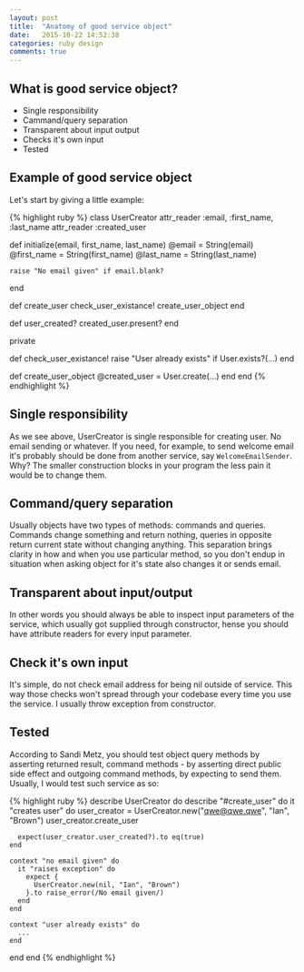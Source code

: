 ```yaml
---
layout: post
title:  "Anatomy of good service object"
date:   2015-10-22 14:52:38
categories: ruby design
comments: true
---
```


## What is good service object?
* Single responsibility
* Cammand/query separation
* Transparent about input output
* Checks it's own input
* Tested

## Example of good service object

Let's start by giving a little example:

{% highlight ruby %}
class UserCreator
  attr_reader :email, :first_name, :last_name
  attr_reader :created_user

  def initialize(email, first_name, last_name)
    @email      = String(email)
    @first_name = String(first_name)
    @last_name  = String(last_name)

    raise "No email given" if email.blank?
  end

  def create_user
    check_user_existance!
    create_user_object
  end

  def user_created?
    created_user.present?
  end

  private

  def check_user_existance!
    raise "User already exists" if User.exists?(...)
  end

  def create_user_object
    @created_user = User.create(...)
  end
end
{% endhighlight %}

## Single responsibility

As we see above, UserCreator is single responsible for creating user. No email
sending or whatever. If you need, for example, to send welcome email it's
probably should be done from another service, say `WelcomeEmailSender`. Why?
The smaller construction blocks in your program the less pain it would
be to change them.

## Command/query separation

Usually objects have two types of methods: commands and queries. Commands
change something and return nothing, queries in opposite return current
state without changing anything. This separation brings clarity in how and when
you use particular method, so you don't endup in situation when asking object
for it's state also changes it or sends email.

## Transparent about input/output
In other words you should always be able to inspect input parameters of the
service, which usually got supplied through constructor, hense you should
have attribute readers for every input parameter.

## Check it's own input
It's simple, do not check email address for being nil outside of service. This
way those checks won't spread through your codebase every time you use the
service. I usually throw exception from constructor.

## Tested
According to Sandi Metz, you should test object query methods by asserting
returned result, command methods - by asserting direct public side effect and
outgoing command methods, by expecting to send them. Usually, I would test such
service as so:

{% highlight ruby %}
describe UserCreator do
  describe "#create_user" do
    it "creates user" do
      user_creator = UserCreator.new("qwe@qwe.qwe", "Ian", "Brown")
      user_creator.create_user

      expect(user_creator.user_created?).to eq(true)
    end

    context "no email given" do
      it "raises exception" do
        expect {
          UserCreator.new(nil, "Ian", "Brown")
        }.to raise_error(/No email given/)
      end
    end

    context "user already exists" do
      ...
    end
  end
end
{% endhighlight %}

